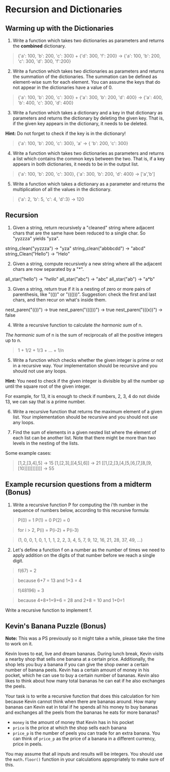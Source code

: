 #  Recursion and Dictionaries

## Warming up with the Dictionaries
1. Write a function which takes two dictionaries as parameters and returns the **combined** dictionary.

> {'a': 100, 'b': 200, 'c': 300} + {'d': 300, 'f': 200} -> {'a': 100, 'b': 200, 'c': 300, 'd': 300, 'f':200}

2. Write a function which takes two dictionaries as parameters and returns the summation of the dictionaries. The summation can be defined as element-wise sum for each element. You can assume the keys that do not appear in the dictionaries have a value of 0.

> {'a': 100, 'b': 200, 'c': 300} + {'a': 300, 'b': 200, 'd': 400} -> {'a': 400, 'b': 400, 'c': 300, 'd': 400}

3. Write a function which takes a dictionary and a key in that dictionary as parameters and returns the dictionary by deleting the given key. That is, if the given key appears in the dictionary, it needs to be deleted. 

**Hint:** Do not forget to check if the key is in the dictionary!

> {'a': 100, 'b': 200, 'c': 300}, 'a' -> { 'b': 200, 'c': 300}

4. Write a function which takes two dictionaries as parameters and returns a list which contains the common keys between the two. That is, if a key appears in both dictionaries, it needs to be in the output list.

> {'a': 100, 'b': 200, 'c': 300}, {'a': 300, 'b': 200, 'd': 400} -> ['a','b']

5. Write a function which takes a dictionary as a parameter and returns the multiplication of all the values in the dictionary. 

> {'a': 2, 'b': 5, 'c': 4, 'd':3} -> 120

## Recursion

1. Given a string, return recursively a "cleaned" string where adjacent chars that are the same have been reduced to a single char. So "yyzzza" yields "yza".

string_clean("yyzzza") → "yza"
string_clean("abbbcdd") → "abcd"
string_Clean("Hello") → "Helo"

2. Given a string, compute recursively a new string where all the adjacent chars are now separated by a "*".

all_star("hello") → "h*e*l*l*o"
all_star("abc") → "a*b*c"
all_star("ab") → "a*b"

3. Given a string, return true if it is a nesting of zero or more pairs of parenthesis, like "(())" or "((()))". Suggestion: check the first and last chars, and then recur on what's inside them.

nest_paren("(())") → true
nest_paren("((()))") → true
nest_paren("(((x))") → false

4. Write a recursive function to calculate *the harmonic sum* of n. 

*The harmonic sum* of n is the sum of reciprocals of all the positive integers up to n. 

> 1 + 1/2 + 1/3 + ... + 1/n

5. Write a function which checks whether the given integer is prime or not in a recursive way. Your implementation should be recursive and you should not use any loops. 

**Hint:** You need to check if the given integer is divisible by all the number up until the square root of the given integer. 

For example, for 13, it is enough to check if numbers, 2, 3, 4 do not divide 13, we can say that is a prime number.

6. Write a recursive function that returns the maximum element of a given list. Your implementation should be recursive and you should not use any loops.

7. Find the sum of elements in a given nested list where the element of each list can be another list. Note that there might be more than two levels in the nesting of the lists. 

Some example cases:

> [1,2,[3,4],5] -> 15
> [1,[2,3],[[4,5],6]] -> 21
> [[1,[2,[3,[4,[5,[6,[7,[8,[9,[10]]]]]]]]]]] -> 55

## Example recursion questions from a midterm (Bonus)
1. Write a recursive function P for computing the i'th number in the sequence of numbers below, according to this recursive formula:

> P(0) = 1
> P(1) = 0
> P(2) = 0

> for i > 2, P(i) = P(i-2) + P(i-3)

> (1, 0, 0, 1, 0, 1, 1, 1, 2, 2, 3, 4, 5, 7, 9, 12, 16, 21, 28, 37, 49, ...) 


2. Let's define a function f on a number as the number of times we need to apply addition on the digits of that number before we reach a single digit.

> f(67) = 2

> because 6+7 = 13 and 1+3 = 4

> f(48196) = 3

> because 4+8+1+9+6 = 28 and 2+8 = 10 and 1+0=1

Write a recursive function to implement f.



## Kevin's Banana Puzzle (Bonus)
**Note:** This was a PS previously so it might take a while, please take the time to work on it.

Kevin loves to eat, live and dream bananas. During lunch break, Kevin visits a nearby shop that sells one banana at a certain price. Additionally, the shop lets you buy a banana if you can give the shop owner a certain number of banana peels. Kevin has a certain amount of money in his pocket, which he can use to buy a certain number of bananas. Kevin also likes to think about how many total bananas he can eat if he also exchanges the peels.

Your task is to write a recursive function that does this calculation for him because Kevin cannot think when there are bananas around. How many bananas can Kevin eat in total if he spends all his money to buy bananas and exchanges all the peels from the bananas he eats for more bananas?

- `money` is the amount  of money that Kevin has in his pocket
- `price` is the price at which the shop sells each banana
- `price_p` is the number of peels you can trade for an extra banana. You can think of `price_p` as the price of a banana in a different currency, price in peels.

You may assume that all inputs and results will be integers. You should use the `math.floor()` function in your calculations appropriately to make sure of this.
